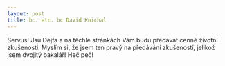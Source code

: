 ```yaml
---
layout: post
title: bc. etc. bc David Knichal
---
```


Servus! Jsu Dejfa a na těchle stránkách Vám budu předávat cenné životní zkušenosti.
Myslím si, že jsem ten pravý na předávání zkušeností, jelikož jsem dvojitý bakalář! Heč peč!